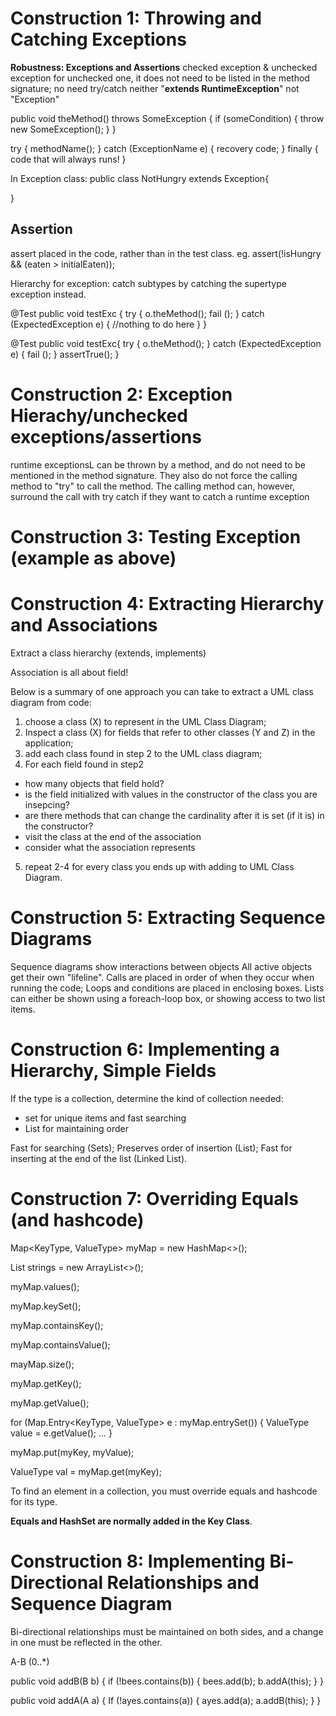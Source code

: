 # Construction 1: Throwing and Catching Exceptions

**Robustness: Exceptions and Assertions**
checked exception & unchecked exception 
for unchecked one, it does not need to be listed in the method signature; no need try/catch neither
"**extends RuntimeException**" not "Exception"

public void theMethod() throws SomeException {
if (someCondition) {
    throw new SomeException();
}
}

try {
    methodName();
} catch (ExceptionName e) {
    recovery code;
} finally {
    code that will always runs!
}

In Exception class:
public class NotHungry extends Exception{

}

## Assertion
assert placed in the code, rather than in the test class.
eg. assert(!isHungry && (eaten > initialEaten));

Hierarchy for exception:
catch subtypes by catching the supertype exception instead.

@Test
public void testExc {
    try {
        o.theMethod();
        fail ();
    } catch (ExpectedException e) {
        //nothing to do here
    }
}

@Test
public void testExc{
    try {
        o.theMethod();
    } catch (ExpectedException e) {
        fail ();
    }
    assertTrue();
}

# Construction 2: Exception Hierachy/unchecked exceptions/assertions

runtime exceptionsL can be thrown by a method, and do not need to be mentioned in the method signature. 
They also do not force the calling method to "try" to call the method. The calling method can, however, surround the call with try catch if they want to catch a runtime exception

# Construction 3: Testing Exception (example as above)

# Construction 4: Extracting Hierarchy and Associations

Extract a class hierarchy (extends, implements)

Association is all about field!

Below is a summary of one approach you can take to extract a UML class diagram from code:
1. choose a class (X) to represent in the UML Class Diagram;
2. Inspect a class (X) for fields that refer to other classes (Y and Z) in the application;
3. add each class found in step 2 to the UML class diagram;
4. For each field found in step2
- how many objects that field hold?
- is the field initialized with values in the constructor of the class you are insepcing?
- are there methods that can change the cardinality after it is set (if it is) in the constructor?
- visit the class at the end of the association
- consider what the association represents
5. repeat 2-4 for every class you ends up with adding to UML Class Diagram.

# Construction 5: Extracting Sequence Diagrams

Sequence diagrams show interactions between objects
All active objects get their own "lifeline".
Calls are placed in order of when they occur when running the code;
Loops and conditions are placed in enclosing boxes.
Lists can either be shown using a foreach-loop box, or showing access to two list items.

# Construction 6: Implementing a Hierarchy, Simple Fields  

If the type is a collection, determine the kind of collection needed:
- set for unique items and fast searching
- List for maintaining order

Fast for searching (Sets);
Preserves order of insertion (List);
Fast for inserting at the end of the list (Linked List).

# Construction 7: Overriding Equals (and hashcode)

Map<KeyType, ValueType> myMap = new HashMap<>();

List<String> strings = new ArrayList<>();

myMap.values();

myMap.keySet();

myMap.containsKey();

myMap.containsValue();

mayMap.size();

myMap.getKey();

myMap.getValue();

for (Map.Entry<KeyType, ValueType> e : myMap.entrySet()) {
     ValueType value = e.getValue();
     ...
}

myMap.put(myKey, myValue);

ValueType val = myMap.get(myKey);

To find an element in a collection, you must override equals and hashcode for its type.

**Equals and HashSet are normally added in the Key Class**.



# Construction 8: Implementing Bi-Directional Relationships and Sequence Diagram


Bi-directional relationships must be maintained on both sides, and a change in one must be reflected in the other.

A-B (0..*)

public void addB(B b) {
    if (!bees.contains(b)) {
        bees.add(b);
        b.addA(this);
    }
}

public void addA(A a) {
    If (!ayes.contains(a)) {
        ayes.add(a);
        a.addB(this);
    }
}